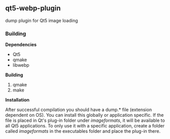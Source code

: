 ## qt5-webp-plugin

dump plugin for Qt5 image loading

### Building

**Dependencies**

- Qt5
- qmake
- libwebp

**Building**

1. qmake
2. make

**Installation**

After successful compilation you should have a dump.* file (extension dependent on OS). You can install this globally or application specific. If the file is placed in Qt's plug-in folder under *imageformats*, it will be available to all Qt5 applications. To only use it with a specific application, create a folder called *imageformats* in the executables folder and place the plug-in there.